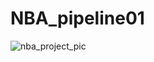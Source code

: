 # NBA_pipeline01

![nba_project_pic](https://user-images.githubusercontent.com/105791967/219844817-669c4170-9b73-409d-8754-c71a57ff2828.jpg)
